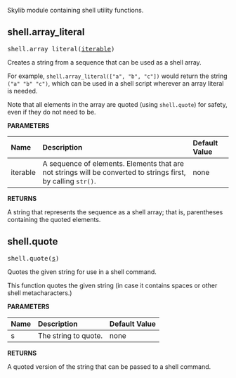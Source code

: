<!-- Generated with Stardoc: http://skydoc.bazel.build -->

Skylib module containing shell utility functions.

<a id="#shell.array_literal"></a>

## shell.array_literal

<pre>
shell.array_literal(<a href="#shell.array_literal-iterable">iterable</a>)
</pre>

Creates a string from a sequence that can be used as a shell array.

For example, `shell.array_literal(["a", "b", "c"])` would return the string
`("a" "b" "c")`, which can be used in a shell script wherever an array
literal is needed.

Note that all elements in the array are quoted (using `shell.quote`) for
safety, even if they do not need to be.


**PARAMETERS**


| Name  | Description | Default Value |
| :------------- | :------------- | :------------- |
| <a id="shell.array_literal-iterable"></a>iterable |  A sequence of elements. Elements that are not strings will be converted to strings first, by calling <code>str()</code>.   |  none |

**RETURNS**

A string that represents the sequence as a shell array; that is,
parentheses containing the quoted elements.


<a id="#shell.quote"></a>

## shell.quote

<pre>
shell.quote(<a href="#shell.quote-s">s</a>)
</pre>

Quotes the given string for use in a shell command.

This function quotes the given string (in case it contains spaces or other
shell metacharacters.)


**PARAMETERS**


| Name  | Description | Default Value |
| :------------- | :------------- | :------------- |
| <a id="shell.quote-s"></a>s |  The string to quote.   |  none |

**RETURNS**

A quoted version of the string that can be passed to a shell command.


